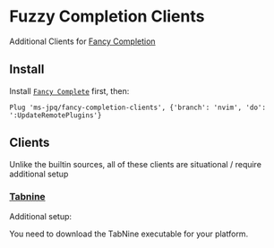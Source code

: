 # Fuzzy Completion Clients

Additional Clients for [Fancy Completion](https://github.com/ms-jpq/fancy-completion)

## Install

Install [`Fancy Complete`](https://github.com/ms-jpq/fancy-completion) first, then:

```VimL
Plug 'ms-jpq/fancy-completion-clients', {'branch': 'nvim', 'do': ':UpdateRemotePlugins'}
```

## Clients

Unlike the builtin sources, all of these clients are situational / require additional setup

### [Tabnine](https://github.com/ms-jpq/fancy-completion-clients/blob/nvim/clients/tabnine.py)

Additional setup:

You need to download the TabNine executable for your platform.
